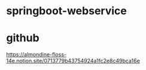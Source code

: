 # springboot-webservice

# github

https://almondine-floss-14e.notion.site/0713779b43754924a1fc2e8c49bca16e
